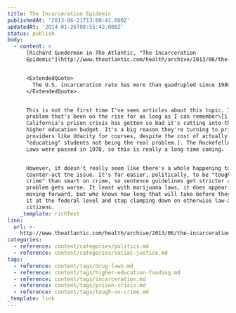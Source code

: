 ```yaml
---
title: The Incarceration Epidemic
publishedAt: '2013-06-21T13:00:41.000Z'
updatedAt: '2014-01-26T00:55:42.000Z'
status: publish
body:
  - content: >
      [Richard Gunderman in The Atlantic, "The Incarceration
      Epidemic"](http://www.theatlantic.com/health/archive/2013/06/the-incarceration-epidemic/277056/):


      <ExtendedQuote>
        The U.S. incarceration rate has more than quadrupled since 1980. It's now the highest in the world, just ahead of Russia and Rwanda. It is estimated that approximately 2.3 million Americans are now behind bars. This is about one-fourth of all the incarcerated people on Earth, though the U.S. represents only one-twentieth of the world's population. When the figures for those under probation and parole are added, about 1 in 18 U.S. men is under some form of monitoring or control. The figure for blacks is 1 in 11.
      </ExtendedQuote>


      This is not the first time I've seen articles about this topic. It's a
      problem that's been on the rise for as long as I can remember\[1.
      California's prison crisis has gotten so bad it's cutting into the state's
      higher education budget. It's a big reason they're turning to private
      providers like Udacity for courses, despite the cost of actually
      "educating" students not being the real problem.]. The Rockefeller Drug
      Laws were passed in 1978, so this is really a long time coming.


      However, it doesn't really seem like there's a whole happening to
      counter-act the issue. It's far easier, politically, to be "tough on
      crime" than smart on crime, so sentence guidelines get stricter and the
      problem gets worse. It least with marijuana laws, it does appear we're
      moving forward, but who knows how long that will take before they legalize
      it at the federal level and stop clamping down on otherwise law-abiding
      citizens.
    _template: richText
link:
  url: >-
    http://www.theatlantic.com/health/archive/2013/06/the-incarceration-epidemic/277056/
categories:
  - reference: content/categories/politics.md
  - reference: content/categories/social-justice.md
tags:
  - reference: content/tags/drug-laws.md
  - reference: content/tags/higher-education-funding.md
  - reference: content/tags/incarceration.md
  - reference: content/tags/prison-crisis.md
  - reference: content/tags/tough-on-crime.md
_template: link
---
```



